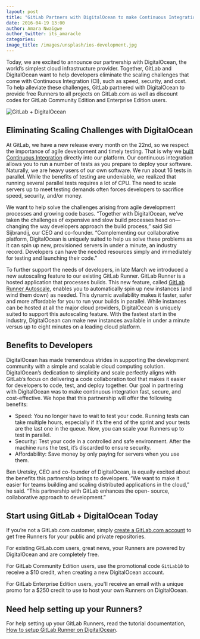 ```yaml
---
layout: post
title: "GitLab Partners with DigitalOcean to make Continuous Integration faster, safer, and more affordable"
date: 2016-04-19 13:00
author: Amara Nwaigwe
author_twitter: its_amaracle
categories:
image_title: /images/unsplash/ios-development.jpg
---
```


Today, we are excited to announce our partnership with DigitalOcean, the world’s simplest
cloud infrastructure provider. Together, GitLab and DigitalOcean want to help developers
eliminate the scaling challenges that come with Continuous Integration (CI), such as speed,
security, and cost. To help alleviate these challenges, GitLab partnered with DigitalOcean to
provide free Runners to all projects on GitLab.com as well as discount codes for GitLab
Community Edition and Enterprise Edition users.

<!-- more -->

![GitLab + DigitalOcean](/images/blogimages/gitlab-do.jpg)

## Eliminating Scaling Challenges with DigitalOcean

At GitLab, we have a new release every month on the 22nd, so we respect the importance of
agile development and timely testing. That is why we [built Continuous Integration](https://about.gitlab.com/gitlab-ci/) directly into
our platform. Our continuous integration allows you to run a number of tests as you prepare to
deploy your software. Naturally, we are heavy users of our own software. We run about 16 tests
in parallel. While the benefits of testing are undeniable, we realized that running several
parallel tests requires a lot of CPU. The need to scale servers up to meet testing demands often
forces developers to sacrifice speed, security, and/or money.

We want to help solve the challenges arising from agile development processes and growing code
bases. “Together with DigitalOcean, we’ve taken the challenges of expensive and slow build
processes head on—changing the way developers approach the build process,” said Sid Sijbrandij,
our CEO and co-founder. “Complementing our collaborative platform, DigitalOcean is uniquely
suited to help us solve these problems as it can spin up new, provisioned servers in
under a minute, an industry record. Developers can have the needed resources simply and
immediately for testing and launching their code.”

To further support the needs of developers, in late March we introduced a new autoscaling
feature to our existing GitLab Runner. GitLab Runner is a hosted application that processes
builds. This new feature, called [GitLab Runner Autoscale](https://about.gitlab.com/2016/03/29/gitlab-runner-1-1-released/), enables you to automatically spin up
new instances (and wind them down) as needed. This dynamic availability makes it faster, safer
and more affordable for you to run your builds in parallel. While instances can be hosted at all
the major cloud providers, DigitalOcean is uniquely suited to support this autoscaling feature.
With the fastest start in the industry, DigitalOcean can make new instances available in under a
minute versus up to eight minutes on a leading cloud platform.

## Benefits to Developers

DigitalOcean has made tremendous strides in supporting the development community with a simple
and scalable cloud computing solution. DigitalOcean’s dedication to simplicity and scale
perfectly aligns with GitLab’s focus on delivering a code collaboration tool that makes it
easier for developers to code, test, and deploy together. Our goal in partnering with
DigitalOcean was to make continuous integration fast, secure, and cost-effective. We hope that
this partnership will offer the following benefits:

* Speed: You no longer have to wait to test your code. Running tests can take multiple hours,
  especially if it’s the end of the sprint and your tests are the last one in the queue.
  Now, you can scale your Runners up to test in parallel.
* Security: Test your code in a controlled and safe environment. After the machine
  runs the test, it’s discarded to ensure security.
* Affordability: Save money by only paying for servers when you use them.

Ben Uretsky, CEO and co-founder of DigitalOcean, is equally excited about the benefits this
partnership brings to developers. “We want to make it easier for teams building and scaling
distributed applications in the cloud,” he said. “This partnership with GitLab enhances the open-
source, collaborative approach to development.”

## Start using GitLab + DigitalOcean Today

If you’re not a GitLab.com customer, simply [create a GitLab.com account](https://gitlab.com/users/sign_in) to get free Runners
for your public and private repositories.

For existing GitLab.com users, great news, your Runners are powered by DigitalOcean and are
completely free.

For GitLab Community Edition users, use the promotional code `GitLab10` to receive a $10
credit, when creating a new DigitalOcean account.

For GitLab Enterprise Edition users, you'll receive an email with a unique promo for
a $250 credit to use to host your own Runners on DigitalOcean.

## Need help setting up your Runners?

For help setting up your GitLab Runners, read the tutorial documentation,
[How to setup GitLab Runner on DigitalOcean](/2016/04/19/how-to-set-up-gitlab-runner-on-digitalocean/).
